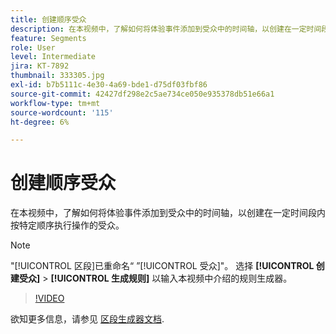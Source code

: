 ```yaml
---
title: 创建顺序受众
description: 在本视频中，了解如何将体验事件添加到受众中的时间轴，以创建在一定时间段内按特定顺序执行操作的受众。
feature: Segments
role: User
level: Intermediate
jira: KT-7892
thumbnail: 333305.jpg
exl-id: b7b5111c-4e30-4a69-bde1-d75df03fbf86
source-git-commit: 42427df298e2c5ae734ce050e935378db51e66a1
workflow-type: tm+mt
source-wordcount: '115'
ht-degree: 6%

---
```


# 创建顺序受众

在本视频中，了解如何将体验事件添加到受众中的时间轴，以创建在一定时间段内按特定顺序执行操作的受众。

>[!NOTE]
>
> &quot;[!UICONTROL 区段]已重命名“ ”[!UICONTROL 受众]&quot;。 选择 **[!UICONTROL 创建受众]** > **[!UICONTROL 生成规则]** 以输入本视频中介绍的规则生成器。

>[!VIDEO](https://video.tv.adobe.com/v/333305/?quality=12&learn=on)

欲知更多信息，请参见 [区段生成器文档](https://experienceleague.adobe.com/docs/experience-platform/segmentation/ui/segment-builder.html).
